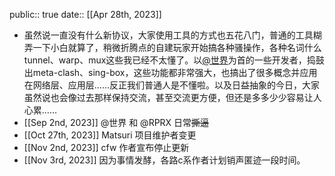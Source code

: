 public:: true
date:: [[Apr 28th, 2023]]

- 虽然说一直没有什么新协议，大家使用工具的方式也五花八门，普通的工具糊弄一下小白就算了，稍微折腾点的自建玩家开始搞各种骚操作，各种名词什么tunnel、warp、mux这些我已经不太懂了。以[@世界](https://github.com/nekohasekai)为首的一些开发者，捣鼓出meta-clash、sing-box，这些功能都非常强大，也搞出了很多概念并应用在网络层、应用层……反正我们普通人是不懂啦。以及日益抽象的今日，大家虽然说也会像过去那样保持交流，甚至交流更方便，但还是多多少少容易让人心累……
- [[Sep 2nd, 2023]] @世界 和 @RPRX 日常~~撕逼~~
- [[Oct 27th, 2023]] Matsuri 项目维护者变更
- [[Nov 2nd, 2023]] cfw 作者宣布停止更新
- [[Nov 3rd, 2023]] 因为事情发酵，各路c系作者计划销声匿迹一段时间。